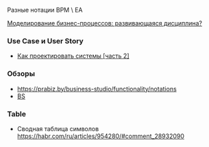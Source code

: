 Разные нотации BPM \ EA

[Моделирование бизнес-процессов: развивающаяся дисциплина?](https://www.researchgate.net/publication/228674049_Business_Process_Modeling_A_Maturing_Discipline)

### Use Case и User Story
- [Как проектировать системы [часть 2]](https://habr.com/ru/articles/940246/)

### Обзоры 
- https://prabiz.by/business-studio/functionality/notations
- [BS](https://www.businessstudio.ru/articles/article/modelirovanie_biznes_protsessov/)

### Table
- Сводная таблица символов https://habr.com/ru/articles/954280/#comment_28932090

